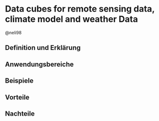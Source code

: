 # Data cubes for remote sensing data, climate model and weather Data
@neli98

## Definition und Erklärung


## Anwendungsbereiche


## Beispiele


## Vorteile


## Nachteile

